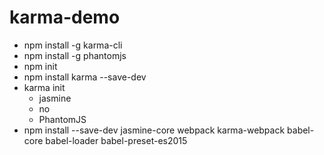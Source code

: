 # karma-demo

* npm install -g karma-cli
* npm install -g phantomjs
* npm init
* npm install karma --save-dev
* karma init
    * jasmine
    * no
    * PhantomJS
* npm install --save-dev jasmine-core webpack karma-webpack babel-core babel-loader babel-preset-es2015

